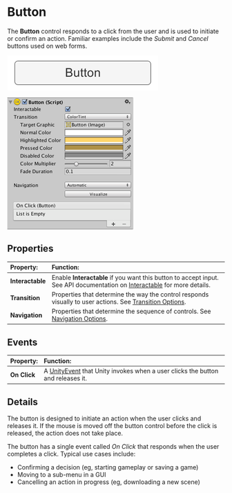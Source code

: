 # Button

The **Button** control responds to a click from the user and is used to initiate or confirm an action. Familiar examples include the _Submit_ and _Cancel_ buttons used on web forms.

![A Button.](images/UI_ButtonExample.png)

![](images/UI_ButtonInspector.png)

## Properties

|**Property:** |**Function:** |
|:---|:---|
|**Interactable** | Enable **Interactable** if you want this button to accept input. See API documentation on [Interactable](script-Selectable.md) for more details. |
|**Transition** | Properties that determine the way the control responds visually to user actions. See [Transition Options](script-SelectableTransition.md). |
|**Navigation** | Properties that determine the sequence of controls. See [Navigation Options](script-SelectableNavigation.md).|

## Events

|**Property:** |**Function:** |
|:---|:---|
|**On Click** | A [UnityEvent](UnityEvents.md) that Unity invokes when a user clicks the button and releases it. |


## Details

The button is designed to initiate an action when the user clicks and releases it. If the mouse is moved off the button control before the click is released, the action does not take place.

The button has a single event called _On Click_ that responds when the user completes a click. Typical use cases include:

* Confirming a decision (eg, starting gameplay or saving a game)
* Moving to a sub-menu in a GUI
* Cancelling an action in progress (eg, downloading a new scene)
